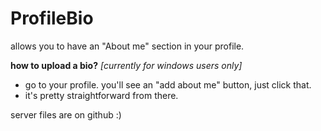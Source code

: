 # ProfileBio
allows you to have an "About me" section in your profile.

**how to upload a bio?**
*[currently for windows users only]*
- go to your profile. you'll see an "add about me" button, just click that.
- it's pretty straightforward from there.

server files are on github :)